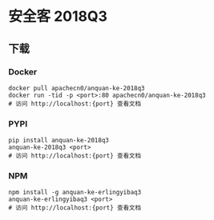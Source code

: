 # 安全客 2018Q3

## 下载

### Docker

```
docker pull apachecn0/anquan-ke-2018q3
docker run -tid -p <port>:80 apachecn0/anquan-ke-2018q3
# 访问 http://localhost:{port} 查看文档
```

### PYPI

```
pip install anquan-ke-2018q3
anquan-ke-2018q3 <port>
# 访问 http://localhost:{port} 查看文档
```

### NPM

```
npm install -g anquan-ke-erlingyibaq3
anquan-ke-erlingyibaq3 <port>
# 访问 http://localhost:{port} 查看文档
```